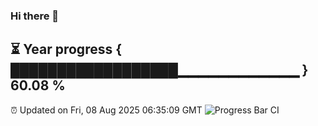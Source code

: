 ### Hi there 👋
⏳ Year progress { ██████████████████▁▁▁▁▁▁▁▁▁▁▁▁ } 60.08 %
---
⏰ Updated on Fri, 08 Aug 2025 06:35:09 GMT
![Progress Bar CI](https://github.com/liununu/liununu/workflows/Progress%20Bar%20CI/badge.svg)
